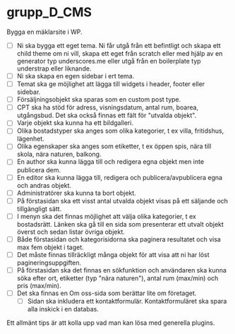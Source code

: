 # grupp_D_CMS

Bygga en mäklarsite i WP.
- [ ] Ni ska bygga ett eget tema. Ni får utgå från ett befintligt och skapa ett child theme om ni vill, skapa ett eget från scratch eller med hjälp av en generator typ underscores.me eller utgå från en boilerplate typ understrap eller liknande.
- [ ] Ni ska skapa en egen sidebar i ert tema.
- [ ] Temat ska ge möjlighet att lägga till widgets i header, footer eller sidebar.
- [ ] Försäljningsobjekt ska sparas som en custom post type.
- [ ] CPT ska ha stöd för adress, visningsdatum, antal rum, boarea, utgångsbud. Det ska också finnas ett fält för "utvalda objekt".
- [ ] Varje objekt ska kunna ha ett bildgalleri.
- [ ] Olika bostadstyper ska anges som olika kategorier, t ex villa, fritidshus, lägenhet.
- [ ] Olika egenskaper ska anges som etiketter, t ex öppen spis, nära till skola, nära naturen, balkong.
- [ ] En author ska kunna lägga till och redigera egna objekt men inte publicera dem.
- [ ] En editor ska kunna lägga till, redigera och publicera/avpublicera egna och andras objekt.
- [ ] Administratörer ska kunna ta bort objekt.
- [ ] På förstasidan ska ett visst antal utvalda objekt visas på ett säljande och tillgängligt sätt.
- [ ] I menyn ska det finnas möjlighet att välja olika kategorier, t ex bostadsrätt. Länken ska gå till en sida som presenterar ett utvalt objekt överst och sedan listar övriga objekt.
- [ ] Både förstasidan och kategorisidorna ska paginera resultatet och visa max fem objekt i taget.
- [ ] Det måste finnas tillräckligt många objekt för att visa att ni har löst pagineringsuppgiften.
- [ ] På förstasidan ska det finnas en sökfunktion och användaren ska kunna söka efter ort, etiketter (typ "nära naturen"), antal rum (max/min) och pris (max/min).
- [ ] Det ska finnas en Om oss-sida som berättar lite om företaget.
  - [ ] Sidan ska inkludera ett kontaktformulär. Kontaktformuläret ska spara alla inskick i en databas.

Ett allmänt tips är att kolla upp vad man kan lösa med generella plugins.